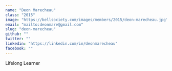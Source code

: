 ```yaml
---
name: "Deon Marecheau"
class: "2015"
image: "https://bellsociety.com/images/members/2015/deon-marecheau.jpg"
email: "mailto:deonmare@gmail.com"
slug: "deon-marecheau"
github: ""
twitter: ""
linkedin: "https://linkedin.com/in/deonmarecheau"
facebook: ""
---
```

Lifelong Learner